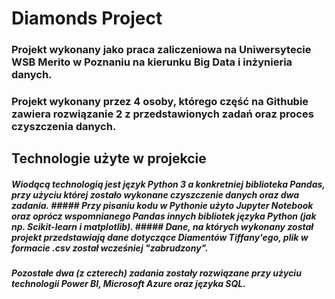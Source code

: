 # Diamonds Project

### Projekt wykonany jako praca zaliczeniowa na Uniwersytecie WSB Merito w Poznaniu na kierunku Big Data i inżynieria danych.
### Projekt wykonany przez 4 osoby, którego część na Githubie zawiera rozwiązanie 2 z przedstawionych zadań oraz proces czyszczenia danych.

## Technologie użyte w projekcie
##### Wiodącą technologią jest język Python 3 a konkretniej biblioteka Pandas, przy użyciu której zostało wykonane czyszczenie danych oraz dwa zadania. ##### Przy pisaniu kodu w Pythonie użyto Jupyter Notebook oraz oprócz wspomnianego Pandas innych bibliotek języka Python (jak np. Scikit-learn i matplotlib). ##### Dane, na których wykonany został projekt przedstawiają dane dotyczące Diamentów Tiffany'ego, plik w formacie .csv został wcześniej "zabrudzony".

##### Pozostałe dwa (z czterech) zadania zostały rozwiązane przy użyciu technologii Power BI, Microsoft Azure oraz języka SQL.
